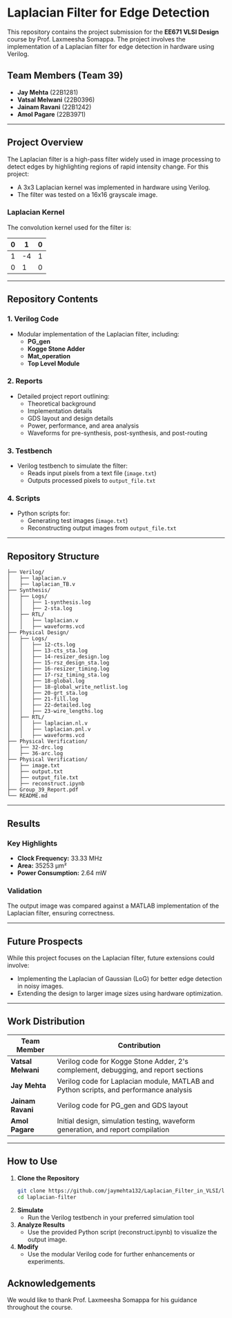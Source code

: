 # Laplacian Filter for Edge Detection

This repository contains the project submission for the **EE671 VLSI Design** course by Prof. Laxmeesha Somappa. The project involves the implementation of a Laplacian filter for edge detection in hardware using Verilog.

## Team Members (Team 39)
- **Jay Mehta** (22B1281)
- **Vatsal Melwani** (22B0396)
- **Jainam Ravani** (22B1242)
- **Amol Pagare** (22B3971)

---

## Project Overview

The Laplacian filter is a high-pass filter widely used in image processing to detect edges by highlighting regions of rapid intensity change. For this project:
- A 3x3 Laplacian kernel was implemented in hardware using Verilog.
- The filter was tested on a 16x16 grayscale image.

### Laplacian Kernel
The convolution kernel used for the filter is:

| 0 | 1 | 0 |
|---|---|---|
| 1 | -4 | 1 |
| 0 | 1 | 0 |


---

## Repository Contents

### 1. **Verilog Code**
- Modular implementation of the Laplacian filter, including:
  - **PG_gen**
  - **Kogge Stone Adder**
  - **Mat_operation**
  - **Top Level Module**

### 2. **Reports**
- Detailed project report outlining:
  - Theoretical background
  - Implementation details
  - GDS layout and design details
  - Power, performance, and area analysis
  - Waveforms for pre-synthesis, post-synthesis, and post-routing

### 3. **Testbench**
- Verilog testbench to simulate the filter:
  - Reads input pixels from a text file (`image.txt`)
  - Outputs processed pixels to `output_file.txt`

### 4. **Scripts**
- Python scripts for:
  - Generating test images (`image.txt`)
  - Reconstructing output images from `output_file.txt`

---
## Repository Structure

```plaintext                
├── Verilog/                   
│   ├── laplacian.v     
│   ├── laplacian_TB.v    
├── Synthesis/                   
│   ├── Logs/
│   │   ├── 1-synthesis.log
│   │   ├── 2-sta.log
│   ├── RTL/
│   │   ├── laplacian.v
│   │   ├── waveforms.vcd
├── Physical Design/                   
│   ├── Logs/
│   │   ├── 12-cts.log
│   │   ├── 13-cts_sta.log
│   │   ├── 14-resizer_design.log
│   │   ├── 15-rsz_design_sta.log
│   │   ├── 16-resizer_timing.log
│   │   ├── 17-rsz_timing_sta.log
│   │   ├── 18-global.log
│   │   ├── 18-global_write_netlist.log
│   │   ├── 20-grt_sta.log
│   │   ├── 21-fill.log
│   │   ├── 22-detailed.log
│   │   ├── 23-wire_lengths.log
│   ├── RTL/
│   │   ├── laplacian.nl.v
│   │   ├── laplacian.pnl.v
│   │   ├── waveforms.vcd
├── Physical Verification/                   
│   ├── 32-drc.log     
│   ├── 36-arc.log      
├── Physical Verification/                   
│   ├── image.txt    
│   ├── output.txt    
│   ├── output_file.txt    
│   ├── reconstruct.ipynb     
├── Group_39_Report.pdf
└── README.md             
```
---

## Results

### Key Highlights
- **Clock Frequency:** 33.33 MHz
- **Area:** 35253 µm²
- **Power Consumption:** 2.64 mW

### Validation
The output image was compared against a MATLAB implementation of the Laplacian filter, ensuring correctness.

---

## Future Prospects

While this project focuses on the Laplacian filter, future extensions could involve:
- Implementing the Laplacian of Gaussian (LoG) for better edge detection in noisy images.
- Extending the design to larger image sizes using hardware optimization.

---

## Work Distribution

| Team Member      | Contribution                                                                 |
|------------------|-----------------------------------------------------------------------------|
| **Vatsal Melwani** | Verilog code for Kogge Stone Adder, 2's complement, debugging, and report sections |
| **Jay Mehta**      | Verilog code for Laplacian module, MATLAB and Python scripts, and performance analysis |
| **Jainam Ravani**  | Verilog code for PG_gen and GDS layout                                     |
| **Amol Pagare**    | Initial design, simulation testing, waveform generation, and report compilation |

---

## How to Use

1. **Clone the Repository**
   ```bash
   git clone https://github.com/jaymehta132/Laplacian_Filter_in_VLSI/laplacian-filter.git
   cd laplacian-filter
   ```
2. **Simulate**
      - Run the Verilog testbench in your preferred simulation tool
3. **Analyze Results**
     - Use the provided Python script (reconstruct.ipynb) to visualize the output image.
4. **Modify**
     - Use the modular Verilog code for further enhancements or experiments.

## Acknowledgements
We would like to thank Prof. Laxmeesha Somappa for his guidance throughout the course.
    
